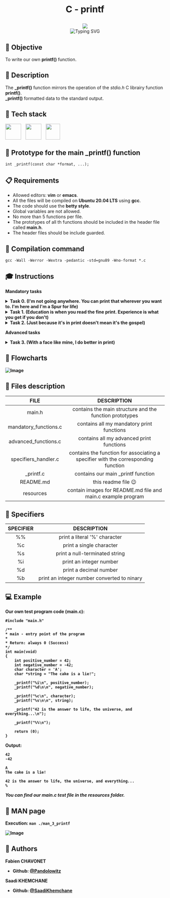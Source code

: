 # <p align="center">C - printf</p>

<p align="center">
	<img src="https://apply.holbertonschool.com/holberton-logo.png">
	<br>
	<img src="https://readme-typing-svg.herokuapp.com?font=Open+Sans&weight=900&pause=1000&color=1D5ABD&center=true&vCenter=true&width=500&lines=LOW+LEVEL+PROGRAMMING+PROJECT+IN+C" alt="Typing SVG" />
</p>

## :memo: Objective
To write our own **printf()** function.

## :page_facing_up: Description
The **_printf()** function mirrors the operation of the *stdio.h* C librairy function **printf()**.
<br>
**_printf()** formatted data to the standard output.

## :hammer: Tech stack

<div style="display: flex;">
	<img width="50px" height="50px" src="https://upload.wikimedia.org/wikipedia/commons/thumb/a/ab/Logo-ubuntu_cof-orange-hex.svg/1200px-Logo-ubuntu_cof-orange-hex.svg.png">
	 &emsp;
	<img wigth="50px" height="50px" src="https://upload.wikimedia.org/wikipedia/commons/thumb/9/9f/Vimlogo.svg/544px-Vimlogo.svg.png">
	 &emsp;
	<img width="45px" height="50px" src="https://upload.wikimedia.org/wikipedia/commons/1/19/C_Logo.png">
</div>

## :floppy_disk: Prototype for the main _printf() function
`int _printf(const char *format, ...);`

## :clipboard: Requirements
- Allowed editors: **vim** or **emacs**.
- All the files will be compiled on **Ubuntu 20.04 LTS** using **gcc**.
- The code should use the **betty style**.
- Global variables are not allowed.
- No more than 5 functions per file.
- The prototypes of all th functions should be included in the header file called **main.h**.
- The header files should be include guarded.

## :floppy_disk: Compilation command
`gcc -Wall -Werror -Wextra -pedantic -std=gnu89 -Wno-format *.c`

## :mortar_board: Instructions

**Mandatory tasks**

<details>
	<summary>
		<b>Task 0. (I'm not going anywhere. You can print that wherever you want to. I'm here and I'm a Spur for life)</b>
	</summary>
	<ul>
		<li>Returns: the number of characters printed.
		<br>
		(excluding the null byte used to end output to strings).</li>
		<li>Write output to stdout, the standard output stream.</li>
		<li>Format is a character string. The format string is composed of zero or more directives. See man 3 printf for more detail. You need to handle the following conversion specifiers:</li>
		<ul>
			<li>c</li>
			<li>s</li>
			<li>%</li>
		</ul>
		<li>You don’t have to reproduce the buffer handling of the C library printf function.</li>
		<li>You don’t have to handle the flag characters.</li>
		<li>You don’t have to handle field width.</li>
		<li>You don’t have to handle precision.</li>
		<li>You don’t have to handle the length modifie.</li>
	</ul>
</details>

<details>
	<summary>
		<b>Task 1. (Education is when you read the fine print. Experience is what you get if you don't)</b>
	</summary>
	<ul>
		<li>Handle the following conversion specifiers:</li>
		<ul>
			<li>d</li>
			<li>i</li>
		</ul>
		<li>You don’t have to handle the flag characters.</li>
		<li>You don’t have to handle field width.</li>
		<li>You don’t have to handle precision.</li>
		<li>You don’t have to handle the length modifiers.</li>
	</ul>
</details>

<details>
	<summary>
		<b>Task 2. (Just because it's in print doesn't mean it's the gospel)</b>
	</summary>
	<ul>
		<li>Create a man page for your function.</li>
	</ul>
</details>

**Advanced tasks**

<details>
	<summary>
		<b>Task 3. (With a face like mine, I do better in print)
	</summary>
	<ul>
		<li>Handle the following custom conversion specifiers:</li>
		<ul>
			<li>b: the unsigned int argument is converted to binary</li>
		</ul>
	</u>

```
alex@ubuntu:~/c/printf$ cat main.c
#include "main.h"

/**
 * main - Entry point
 *
 * Return: Always 0
 */
int main(void)
{
    _printf("%b\n", 98);
    return (0);
}
alex@ubuntu:~/c/printf$ gcc -Wall -Wextra -Werror -pedantic -std=gnu89 main.c
alex@ubuntu:~/c/printf$ ./a.out
1100010
alex@ubuntu:~/c/printf$
```
</details>

## :bookmark_tabs: Flowcharts

![Image](https://github.com/Pandolowitz/holbertonschool-printf/blob/master/resources/flowchart.png?raw=true)

## :open_file_folder: Files description

|         FILE          |                                    DESCRIPTION                                    |
| :-------------------: | :-------------------------------------------------------------------------------: |
|         main.h        |              contains the main structure and the function prototypes              |
| mandatory_functions.c |                     contains all my mandatory print functions                     |
| advanced_functions.c  |                     contains all my advanced print functions                     |
| specifiers_handler.c  | contains the function for associating a specifier with the corresponding function |
|       _printf.c       |                         contains our main _printf function                        |
|       README.md       |                              this readme file :wink:                              |
|       resources       |            contain images for README.md file and main.c example program           |

## :floppy_disk: Specifiers

| SPECIFIER |                 DESCRIPTION                 |
| :-------: | :-----------------------------------------: |
|     %%    |        print a literal '%' character        |
|     %c    |           print a single character          |
|     %s    |        print a null-terminated string       |
|     %i    |          print an integer number            |
|     %d    |           print a decimal number            |
|     %b    | print an integer number converted to ninary |

## :computer: Example

**Our own test program code (main.c):**

```
#include "main.h"

/**
* main - entry point of the program
*
* Return: always 0 (Success)
*/
int main(void)
{
	int positive_number = 42;
	int negative_number = -42;
	char character = 'A';
	char *string = "The cake is a lie!";

	_printf("%i\n", positive_number);
	_printf("%d\n\n", negative_number);

	_printf("%c\n", character);
	_printf("%s\n\n", string);

	_printf("42 is the answer to life, the universe, and everything...\n");

	_printf("%%\n");

	return (0);
}
```

**Output:**

```
42
-42

A
The cake is a lie!

42 is the answer to life, the universe, and everything...
%
```

*You can find our main.c test file in the resources folder.*

## :blue_book: MAN page

Execution: `man ./man_3_printf`

![Image](https://github.com/Pandolowitz/holbertonschool-printf/blob/master/resources/man_page.png?raw=true)

## :construction_worker: Authors
**Fabien CHAVONET**
- Github: [@Pandolowitz](https://github.com/Pandolowitz)

**Saadi KHEMCHANE**
- Github: [@SaadiKhemchane](https://github.com/SaadiKhemchane)
